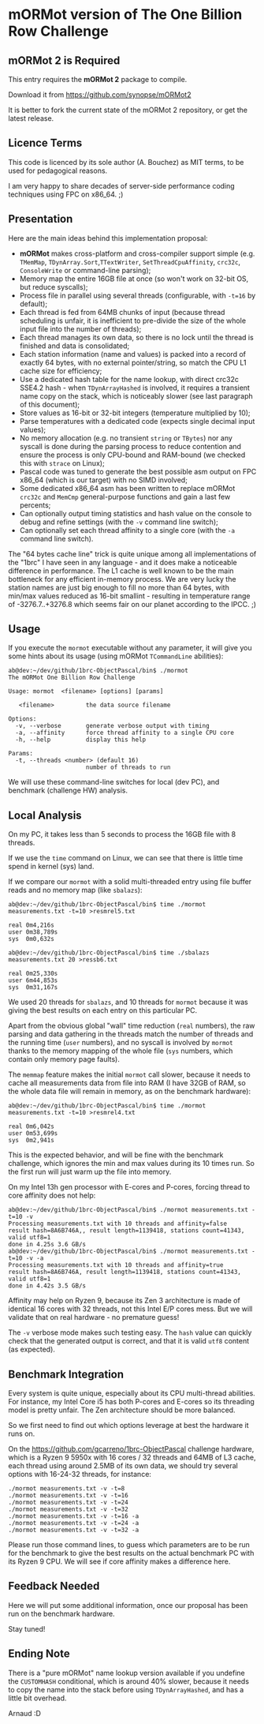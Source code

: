 # mORMot version of The One Billion Row Challenge

## mORMot 2 is Required

This entry requires the **mORMot 2** package to compile.

Download it from https://github.com/synopse/mORMot2

It is better to fork the current state of the mORMot 2 repository, or get the latest release.

## Licence Terms

This code is licenced by its sole author (A. Bouchez) as MIT terms, to be used for pedagogical reasons.

I am very happy to share decades of server-side performance coding techniques using FPC on x86_64. ;)

## Presentation

Here are the main ideas behind this implementation proposal:

- **mORMot** makes cross-platform and cross-compiler support simple (e.g. `TMemMap`, `TDynArray.Sort`,`TTextWriter`, `SetThreadCpuAffinity`, `crc32c`, `ConsoleWrite` or command-line parsing);
- Memory map the entire 16GB file at once (so won't work on 32-bit OS, but reduce syscalls);
- Process file in parallel using several threads (configurable, with `-t=16` by default);
- Each thread is fed from 64MB chunks of input (because thread scheduling is unfair, it is inefficient to pre-divide the size of the whole input file into the number of threads);
- Each thread manages its own data, so there is no lock until the thread is finished and data is consolidated;
- Each station information (name and values) is packed into a record of exactly 64 bytes, with no external pointer/string, so match the CPU L1 cache size for efficiency;
- Use a dedicated hash table for the name lookup, with direct crc32c SSE4.2 hash - when `TDynArrayHashed` is involved, it requires a transient name copy on the stack, which is noticeably slower (see last paragraph of this document);
- Store values as 16-bit or 32-bit integers (temperature multiplied by 10);
- Parse temperatures with a dedicated code (expects single decimal input values);
- No memory allocation (e.g. no transient `string` or `TBytes`) nor any syscall is done during the parsing process to reduce contention and ensure the process is only CPU-bound and RAM-bound (we checked this with `strace` on Linux);
- Pascal code was tuned to generate the best possible asm output on FPC x86_64 (which is our target) with no SIMD involved;
- Some dedicated x86_64 asm has been written to replace mORMot `crc32c` and `MemCmp` general-purpose functions and gain a last few percents;
- Can optionally output timing statistics and hash value on the console to debug and refine settings (with the `-v` command line switch);
- Can optionally set each thread affinity to a single core (with the `-a` command line switch).

The "64 bytes cache line" trick is quite unique among all implementations of the "1brc" I have seen in any language - and it does make a noticeable difference in performance. The L1 cache is well known to be the main bottleneck for any efficient in-memory process. We are very lucky the station names are just big enough to fill no more than 64 bytes, with min/max values reduced as 16-bit smallint - resulting in temperature range of -3276.7..+3276.8 which seems fair on our planet according to the IPCC. ;)

## Usage

If you execute the `mormot` executable without any parameter, it will give you some hints about its usage (using mORMot `TCommandLine` abilities):

```
ab@dev:~/dev/github/1brc-ObjectPascal/bin$ ./mormot 
The mORMot One Billion Row Challenge

Usage: mormot  <filename> [options] [params]

   <filename>         the data source filename

Options:
  -v, --verbose       generate verbose output with timing
  -a, --affinity      force thread affinity to a single CPU core
  -h, --help          display this help

Params:
  -t, --threads <number> (default 16)
                      number of threads to run
```
We will use these command-line switches for local (dev PC), and benchmark (challenge HW) analysis.

## Local Analysis

On my PC, it takes less than 5 seconds to process the 16GB file with 8 threads.

If we use the `time` command on Linux, we can see that there is little time spend in kernel (sys) land.

If we compare our `mormot` with a solid multi-threaded entry using file buffer reads and no memory map (like `sbalazs`):

```
ab@dev:~/dev/github/1brc-ObjectPascal/bin$ time ./mormot measurements.txt -t=10 >resmrel5.txt

real 0m4,216s
user 0m38,789s
sys  0m0,632s

ab@dev:~/dev/github/1brc-ObjectPascal/bin$ time ./sbalazs measurements.txt 20 >ressb6.txt

real 0m25,330s
user 6m44,853s
sys  0m31,167s
```
We used 20 threads for `sbalazs`, and 10 threads for `mormot` because it was giving the best results on each entry on this particular PC.

Apart from the obvious global "wall" time reduction (`real` numbers), the raw parsing and data gathering in the threads match the number of threads and the running time (`user` numbers), and no syscall is involved by `mormot` thanks to the memory mapping of the whole file (`sys` numbers, which contain only memory page faults).

The `memmap` feature makes the initial `mormot` call slower, because it needs to cache all measurements data from file into RAM (I have 32GB of RAM, so the whole data file will remain in memory, as on the benchmark hardware):
```
ab@dev:~/dev/github/1brc-ObjectPascal/bin$ time ./mormot measurements.txt -t=10 >resmrel4.txt

real 0m6,042s
user 0m53,699s
sys  0m2,941s
```
This is the expected behavior, and will be fine with the benchmark challenge, which ignores the min and max values during its 10 times run. So the first run will just warm up the file into memory.

On my Intel 13h gen processor with E-cores and P-cores, forcing thread to core affinity does not help:
```
ab@dev:~/dev/github/1brc-ObjectPascal/bin$ ./mormot measurements.txt -t=10 -v
Processing measurements.txt with 10 threads and affinity=false
result hash=8A6B746A,, result length=1139418, stations count=41343, valid utf8=1
done in 4.25s 3.6 GB/s
ab@dev:~/dev/github/1brc-ObjectPascal/bin$ ./mormot measurements.txt -t=10 -v -a
Processing measurements.txt with 10 threads and affinity=true
result hash=8A6B746A, result length=1139418, stations count=41343, valid utf8=1
done in 4.42s 3.5 GB/s
```
Affinity may help on Ryzen 9, because its Zen 3 architecture is made of identical 16 cores with 32 threads, not this Intel E/P cores mess. But we will validate that on real hardware - no premature guess!

The `-v` verbose mode makes such testing easy. The `hash` value can quickly check that the generated output is correct, and that it is valid `utf8` content (as expected).

## Benchmark Integration

Every system is quite unique, especially about its CPU multi-thread abilities. For instance, my Intel Core i5 has both P-cores and E-cores so its threading model is pretty unfair. The Zen architecture should be more balanced.

So we first need to find out which options leverage at best the hardware it runs on.

On the https://github.com/gcarreno/1brc-ObjectPascal challenge hardware, which is a Ryzen 9 5950x with 16 cores / 32 threads and 64MB of L3 cache, each thread using around 2.5MB of its own data, we should try several options with 16-24-32 threads, for instance:

```
./mormot measurements.txt -v -t=8
./mormot measurements.txt -v -t=16
./mormot measurements.txt -v -t=24
./mormot measurements.txt -v -t=32
./mormot measurements.txt -v -t=16 -a
./mormot measurements.txt -v -t=24 -a
./mormot measurements.txt -v -t=32 -a
```
Please run those command lines, to guess which parameters are to be run for the benchmark to give the best results on the actual benchmark PC with its Ryzen 9 CPU. We will see if core affinity makes a difference here.

## Feedback Needed

Here we will put some additional information, once our proposal has been run on the benchmark hardware.

Stay tuned!

## Ending Note

There is a "pure mORMot" name lookup version available if you undefine the `CUSTOMHASH` conditional, which is around 40% slower, because it needs to copy the name into the stack before using `TDynArrayHashed`, and has a little bit overhead.

Arnaud :D
